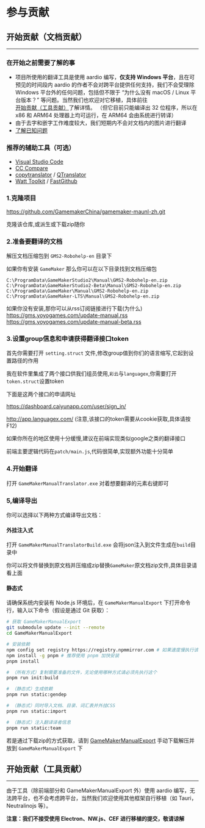 # 参与贡献

## 开始贡献（文档贡献）

-----

### 在开始之前需要了解的事

 - 项目所使用的翻译工具是使用 aardio 编写，**仅支持 Windows 平台**，且在可预见的时间段内 aardio 的作者不会对跨平台提供任何支持，我们不会受理除 Windows 平台外的任何问题，包括但不限于 “为什么没有 macOS / Linux 平台版本？” 等问题。当然我们也欢迎对它移植，具体前往[开始贡献（工具贡献）](#%E5%BC%80%E5%A7%8B%E8%B4%A1%E7%8C%AE%E5%B7%A5%E5%85%B7%E8%B4%A1%E7%8C%AE)了解详情。
   （但它目前只能编译出 32 位程序，所以在 x86 和 ARM64 处理器上均可运行，在 ARM64 会由系统进行转译）
 - 由于去字和嵌字工作难度较大，我们短期内不会对文档内的图片进行翻译
 - [了解已知问题](knownissues.md)

### 推荐的辅助工具（可选）

- [Visual Studio Code](https://code.visualstudio.com/)
- [CC Compare](https://gitee.com/cxasm/cc-compare)
- [copytranslator](https://copytranslator.github.io/) / [QTranslator](http://quest-app.appspot.com/home)
- [Watt Toolkit](https://steampp.net/) / [FastGithub](https://github.com/dotnetcore/FastGithub)

### 1.克隆项目

https://github.com/GamemakerChina/gamemaker-maunl-zh.git

克隆该仓库,或派生或下载zip随你

### 2.准备要翻译的文档

解压文档压缩包到  `GMS2-Robohelp-en`  目录下

如果你有安装 `GameMaker` 那么你可以在以下目录找到文档压缩包

````
C:\ProgramData\GameMakerStudio2\Manual\GMS2-Robohelp-en.zip
C:\ProgramData\GameMakerStudio2-Beta\Manual\GMS2-Robohelp-en.zip
C:\ProgramData\GameMaker\Manual\GMS2-Robohelp-en.zip
C:\ProgramData\GameMaker-LTS\Manual\GMS2-Robohelp-en.zip
````

如果你没有安装,那你可以从rss订阅链接进行下载(为什么)
https://gms.yoyogames.com/update-manual.rss
https://gms.yoyogames.com/update-manual-beta.rss

### 3.设置group信息和申请获得翻译接口token

首先你需要打开 `setting.struct` 文件,修改group值到你们的语言缩写,它起到设置路径的作用



我在软件里集成了两个接口供我们组员使用,`彩云`与`languagex`,你需要打开`token.struct`设置token

下面是这两个接口的申请网址

https://dashboard.caiyunapp.com/user/sign_in/

http://app.languagex.com/ (注意,该接口的token需要从cookie获取,具体请按F12)



如果你所在的地区使用十分缓慢,建议在前端实现类似google之类的翻译接口

前端主要逻辑代码在`patch/main.js`,代码很简单,实现额外功能十分简单

### 4.开始翻译

打开 `GameMakerManualTranslator.exe` 对着想要翻译的元素右键即可

### 5,编译导出

你可以选择以下两种方式编译导出文档：

#### 外挂注入式

打开 `GameMakerManualTranslatorBuild.exe` 会将json注入到文件生成在`build`目录中

你可以将文件替换到原文档并压缩成zip替换`GameMaker`原文档zip文件,具体目录请看上面

#### 静态式

请确保系统内安装有 Node.js 环境后，在 `GameMakerManualExport` 下打开命令行，输入以下命令（假设是通过 Git 获取）：

```bash
# 获取 GameMakerManualExport
git submodule update --init --remote
cd GameMakerManualExport

# 安装依赖
npm config set registry https://registry.npmmirror.com # 如果速度慢执行该命令
npm install -g pnpm # 推荐使用 pnpm 加快安装
pnpm install

# （所有方式）复制需要准备的文件，无论使用哪种方式请必须先执行这个
pnpm run init:build

# （静态式）生成依赖
pnpm run static:gendep

# （静态式）同时导入文档、目录、词汇表并外挂CSS
pnpm run static:import

# （静态式）注入翻译译者信息
pnpm run static:team
```

若是通过下载zip的方式获取，请到 [GameMakerManualExport](https://github.com/GamemakerChina/GameMakerManualExport) 手动下载解压并放到 `GameMakerManualExport` 下

## 开始贡献（工具贡献）

-----

由于工具（除前端部分和 GameMakerManualExport 外）使用 aardio 编写，无法跨平台，也不会考虑跨平台，当然我们欢迎使用其他框架自行移植（如 Tauri，Neutralinojs 等）。

**注意：我们不接受使用 Electron、NW.js、CEF 进行移植的提交，敬请谅解**
